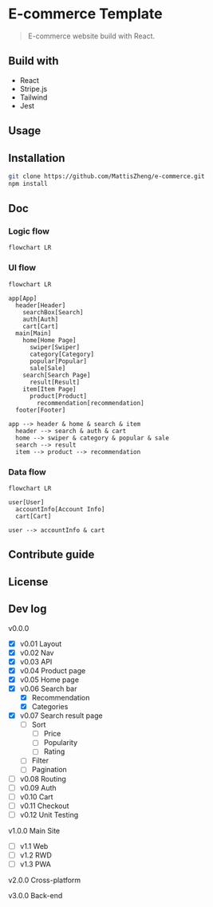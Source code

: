 # E-commerce Template

> E-commerce website build with React.

## Build with

- React
- Stripe.js
- Tailwind
- Jest

## Usage

## Installation

```bash
git clone https://github.com/MattisZheng/e-commerce.git
npm install
```

## Doc

### Logic flow

```mermaid
flowchart LR

```

### UI flow

```mermaid
flowchart LR

app[App]
  header[Header]
    searchBox[Search]
    auth[Auth]
    cart[Cart]
  main[Main]
    home[Home Page]
      swiper[Swiper]
      category[Category]
      popular[Popular]
      sale[Sale]
    search[Search Page]
      result[Result]
    item[Item Page]
      product[Product]
        recommendation[recommendation]
  footer[Footer]

app --> header & home & search & item
  header --> search & auth & cart
  home --> swiper & category & popular & sale
  search --> result
  item --> product --> recommendation
```

### Data flow

```mermaid
flowchart LR

user[User]
  accountInfo[Account Info]
  cart[Cart]

user --> accountInfo & cart
```

## Contribute guide

## License

## Dev log

v0.0.0

- [x] v0.01 Layout
- [x] v0.02 Nav
- [x] v0.03 API
- [x] v0.04 Product page
- [x] v0.05 Home page
- [x] v0.06 Search bar
  - [x] Recommendation
  - [x] Categories
- [x] v0.07 Search result page
  - [ ] Sort
    - [ ] Price
    - [ ] Popularity
    - [ ] Rating
  - [ ] Filter
  - [ ] Pagination
- [ ] v0.08 Routing
- [ ] v0.09 Auth
- [ ] v0.10 Cart
- [ ] v0.11 Checkout
- [ ] v0.12 Unit Testing

v1.0.0 Main Site

- [ ] v1.1 Web
- [ ] v1.2 RWD
- [ ] v1.3 PWA

v2.0.0 Cross-platform

v3.0.0 Back-end
